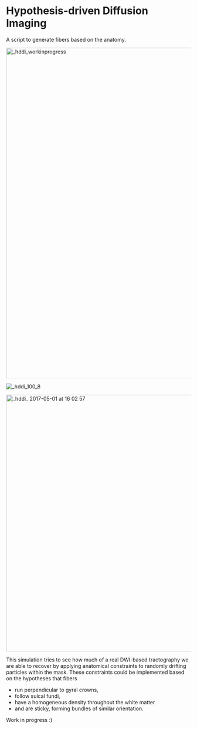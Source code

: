 # Hypothesis-driven Diffusion Imaging

A script to generate fibers based on the anatomy.

<img width="900" alt="_hddi_workinprogress" src="https://user-images.githubusercontent.com/6297454/32915617-cb34729c-cb19-11e7-84d5-c94075e0d881.png">


![_hddi_100_8](https://user-images.githubusercontent.com/6297454/32948130-8361f338-cb9e-11e7-8a79-9de06174d740.gif)

<img width="699" alt="_hddi_ 2017-05-01 at 16 02 57" src="https://user-images.githubusercontent.com/6297454/32915631-d4e9f352-cb19-11e7-92ef-f7f16d2c4967.png">


This simulation tries to see how much of a real DWI-based tractography we are able to recover by applying anatomical constraints to randomly drifting particles within the mask.
These constraints could be implemented based on the hypotheses that fibers
 * run perpendicular to gyral crowns,
 * follow sulcal fundi,
 * have a homogeneous density throughout the white matter
 * and are sticky, forming bundles of similar orientation.
 
Work in progress :)
